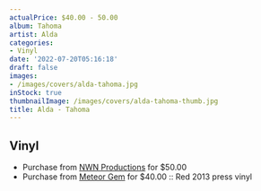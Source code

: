 ```yaml
---
actualPrice: $40.00 - 50.00
album: Tahoma
artist: Alda
categories:
- Vinyl
date: '2022-07-20T05:16:18'
draft: false
images:
- /images/covers/alda-tahoma.jpg
inStock: true
thumbnailImage: /images/covers/alda-tahoma-thumb.jpg
title: Alda - Tahoma
---
```


## Vinyl
* Purchase from [NWN Productions](http://shop.nwnprod.com/index.php?route=product/product&path=75&product_id=22634&sort=pd.name&order=ASC) for $50.00
* Purchase from [Meteor Gem](https://meteor-gem.com/products/alda-tahoma-2xlp) for $40.00 :: Red 2013 press vinyl
